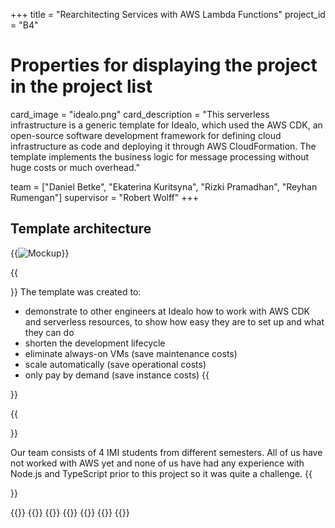 +++
title = "Rearchitecting Services with AWS Lambda Functions"
project_id = "B4"

# Properties for displaying the project in the project list
card_image = "idealo.png"
card_description = "This serverless infrastructure is a generic template for Idealo, which used the AWS CDK, an open-source software development framework for defining cloud infrastructure as code and deploying it through AWS CloudFormation. The template implements the business logic for message processing without huge costs or much overhead." 

team = ["Daniel Betke", "Ekaterina Kuritsyna", "Rizki Pramadhan", "Reyhan Rumengan"]
supervisor = "Robert Wolff"
+++

## Template architecture
{{<image src="template.png" alt="Mockup" >}}

{{<section title="Our Goal">}}
The template was created to:
- demonstrate to other engineers at Idealo how to work with AWS CDK and serverless 
   resources, to show how easy they are to set up and what they can do
- shorten the development lifecycle 
- eliminate always-on VMs (save maintenance costs)
- scale automatically (save operational costs)
- only pay by demand (save instance costs)
{{</section>}}


{{<section title="The team">}}

Our team consists of 4 IMI students from different semesters. All of us have not worked with AWS yet and none of us have had any experience with Node.js and TypeScript prior to this project so it was quite a challenge.
{{</section>}}

{{<gallery>}}
{{<team-member image="Daniel.png" name="Daniel Betke">}}
{{<team-member image="Katja.png" name="Ekaterina Kuritsyna">}}
{{<team-member image="Reyhan.png" name="Reyhan Rumengan">}}
{{<team-member image="Rizki.png" name="Rizki Pramadhan">}}
{{<team-member image="Rob.jpeg" name="Robert Wolff">}}
{{</gallery>}}

